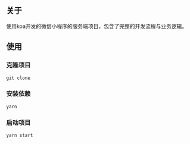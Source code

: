 ## 关于

使用koa开发的微信小程序的服务端项目，包含了完整的开发流程与业务逻辑。

## 使用

### 克隆项目

```shell
git clone
```

### 安装依赖

```shell
yarn
```

### 启动项目

```shell
yarn start
```